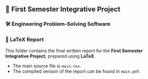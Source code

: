 ## 🧩 First Semester Integrative Project  
### 🛠️ Engineering Problem-Solving Software  
### 📄 LaTeX Report

This folder contains the final written report for the **First Semester Integrative Project**, prepared using **LaTeX**.

- The main source file is `main.tex`.
- The compiled version of the report can be found in `main.pdf`.
